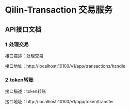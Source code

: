 # Qilin-Transaction 交易服务

## API接口文档

### 1.处理交易

接口描述：处理交易

接口地址：http://localhost:10100/v1/app/transactions/handle

### 2.token转账

接口描述：token转账

接口地址：http://localhost:10100/v1/app/token/transfer